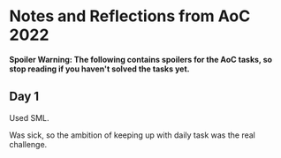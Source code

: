 Notes and Reflections from AoC 2022
===================================

**Spoiler Warning: The following contains spoilers for the AoC tasks,
so stop reading if you haven't solved the tasks yet.**


Day 1
-----

Used SML.

Was sick, so the ambition of keeping up with daily task was the real
challenge.
